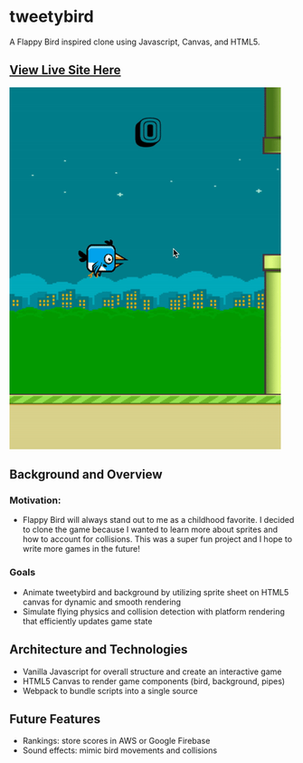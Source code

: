 # tweetybird
A Flappy Bird inspired clone using Javascript, Canvas, and HTML5. 

[View Live Site Here](https://ebaek.github.io/tweetybird/)
---

![Image](images/sample-game.gif)

## Background and Overview
  ### Motivation: 
  * Flappy Bird will always stand out to me as a childhood favorite. I decided to clone the game because I wanted to learn 
  more about sprites and how to account for collisions. This was a super fun project and I hope to write more games in the 
  future! 
  
  ### Goals 
  * Animate tweetybird and background by utilizing sprite sheet on HTML5 canvas for dynamic and smooth rendering
  * Simulate flying physics and collision detection with platform rendering that efficiently updates game state

## Architecture and Technologies
  * Vanilla Javascript for overall structure and create an interactive game 
  * HTML5 Canvas to render game components (bird, background, pipes)
  * Webpack to bundle scripts into a single source

## Future Features
* Rankings: store scores in AWS or Google Firebase 
* Sound effects: mimic bird movements and collisions 
